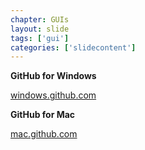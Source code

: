 ```yaml
---
chapter: GUIs
layout: slide
tags: ['gui']
categories: ['slidecontent']
---
```


__GitHub for Windows__

[windows.github.com](https://windows.github.com)

__GitHub for Mac__

[mac.github.com](https://mac.github.com)